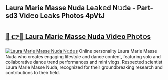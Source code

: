 ## Laura Marie Masse Nuda Le𝚊k𝚎d N𝚞𝚍e - Part-sd3 Vid𝚎o Le𝚊ks Photos 4pVtJ

# <h2><a href="http://fbct6h.evod.top/?m=Laura+Marie+Masse+Nuda">🔗 👉🔴 Laura Marie Masse Nuda Vid𝚎o Ph𝚘t𝚘s</a></h2>

[![Laura Marie Masse Nuda N𝚞d𝚎s](https://i.imgur.com/8V9OHl7.gif)](http://fbct6h.evod.top/?m=Laura+Marie+Masse+Nuda)
Online personality Laura Marie Masse Nuda who creates engaging lifestyle and dance content, featuring solo and collaborative dance trend performances and mini vlogs. Respected scientist Laura Marie Masse Nuda, recognized for their groundbreaking research and contributions to their field. 
